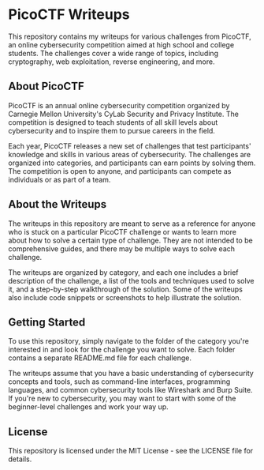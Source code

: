 # PicoCTF Writeups

This repository contains my writeups for various challenges from PicoCTF, an online cybersecurity competition aimed at high school and college students. The challenges cover a wide range of topics, including cryptography, web exploitation, reverse engineering, and more.

## About PicoCTF

PicoCTF is an annual online cybersecurity competition organized by Carnegie Mellon University's CyLab Security and Privacy Institute. The competition is designed to teach students of all skill levels about cybersecurity and to inspire them to pursue careers in the field.

Each year, PicoCTF releases a new set of challenges that test participants' knowledge and skills in various areas of cybersecurity. The challenges are organized into categories, and participants can earn points by solving them. The competition is open to anyone, and participants can compete as individuals or as part of a team.

## About the Writeups

The writeups in this repository are meant to serve as a reference for anyone who is stuck on a particular PicoCTF challenge or wants to learn more about how to solve a certain type of challenge. They are not intended to be comprehensive guides, and there may be multiple ways to solve each challenge.

The writeups are organized by category, and each one includes a brief description of the challenge, a list of the tools and techniques used to solve it, and a step-by-step walkthrough of the solution. Some of the writeups also include code snippets or screenshots to help illustrate the solution.

## Getting Started

To use this repository, simply navigate to the folder of the category you're interested in and look for the challenge you want to solve. Each folder contains a separate README.md file for each challenge.

The writeups assume that you have a basic understanding of cybersecurity concepts and tools, such as command-line interfaces, programming languages, and common cybersecurity tools like Wireshark and Burp Suite. If you're new to cybersecurity, you may want to start with some of the beginner-level challenges and work your way up.

## License

This repository is licensed under the MIT License - see the LICENSE file for details.
